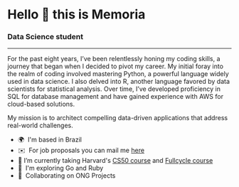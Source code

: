 Hello 🖖 this is Memoria
===============================================================================================================================

### Data Science student
--------------------------

For the past eight years, I’ve been relentlessly honing my coding skills, a journey that began when I decided to pivot my career. My initial foray into the realm of coding involved mastering Python, a powerful language widely used in data science. I also delved into R, another language favored by data scientists for statistical analysis. Over time, I’ve developed proficiency in SQL for database management and have gained experience with AWS for cloud-based solutions.

My mission is to architect compelling data-driven applications that address real-world challenges.

*   🌍  I'm based in Brazil
*   ✉️  For job proposals you can mail me [here](mailto:joaomemoria@gmail.com)
*   🌱  I’m currently taking Harvard's [CS50 course](https://pll.harvard.edu/course/cs50-introduction-computer-science) and [Fullcycle course](https://fullcycle.com.br/)
*   🧠  I'm exploring Go and Ruby
*   🙏  Collaborating on ONG Projects

